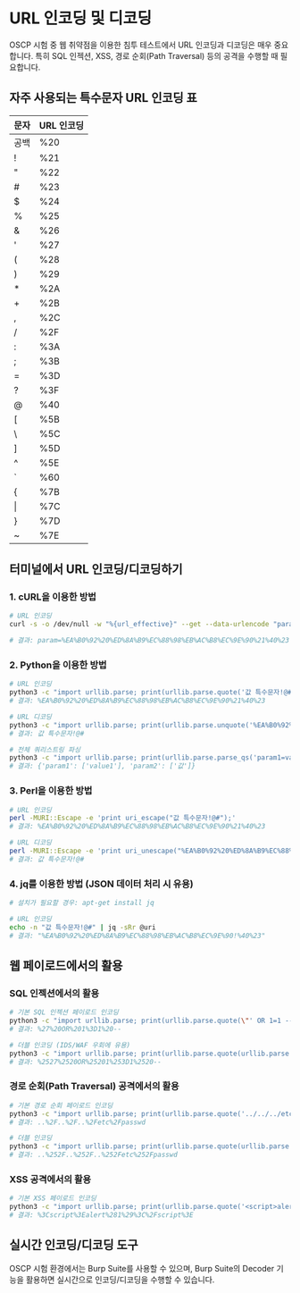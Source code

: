 # URL 인코딩 및 디코딩

OSCP 시험 중 웹 취약점을 이용한 침투 테스트에서 URL 인코딩과 디코딩은 매우 중요합니다. 특히 SQL 인젝션, XSS, 경로 순회(Path Traversal) 등의 공격을 수행할 때 필요합니다.

## 자주 사용되는 특수문자 URL 인코딩 표

| 문자 | URL 인코딩 |
| ---- | ---------- |
| 공백 | %20        |
| !    | %21        |
| "    | %22        |
| #    | %23        |
| $    | %24        |
| %    | %25        |
| &    | %26        |
| '    | %27        |
| (    | %28        |
| )    | %29        |
| \*   | %2A        |
| +    | %2B        |
| ,    | %2C        |
| /    | %2F        |
| :    | %3A        |
| ;    | %3B        |
| =    | %3D        |
| ?    | %3F        |
| @    | %40        |
| [    | %5B        |
| \    | %5C        |
| ]    | %5D        |
| ^    | %5E        |
| `    | %60        |
| {    | %7B        |
| \|   | %7C        |
| }    | %7D        |
| ~    | %7E        |

## 터미널에서 URL 인코딩/디코딩하기

### 1. cURL을 이용한 방법

```bash
# URL 인코딩
curl -s -o /dev/null -w "%{url_effective}" --get --data-urlencode "param=값 특수문자!@#" "http://example.com" | cut -c 20-

# 결과: param=%EA%B0%92%20%ED%8A%B9%EC%88%98%EB%AC%B8%EC%9E%90%21%40%23
```

### 2. Python을 이용한 방법

```bash
# URL 인코딩
python3 -c "import urllib.parse; print(urllib.parse.quote('값 특수문자!@#'))"
# 결과: %EA%B0%92%20%ED%8A%B9%EC%88%98%EB%AC%B8%EC%9E%90%21%40%23

# URL 디코딩
python3 -c "import urllib.parse; print(urllib.parse.unquote('%EA%B0%92%20%ED%8A%B9%EC%88%98%EB%AC%B8%EC%9E%90%21%40%23'))"
# 결과: 값 특수문자!@#

# 전체 쿼리스트링 파싱
python3 -c "import urllib.parse; print(urllib.parse.parse_qs('param1=value1&param2=%EA%B0%92'))"
# 결과: {'param1': ['value1'], 'param2': ['값']}
```

### 3. Perl을 이용한 방법

```bash
# URL 인코딩
perl -MURI::Escape -e 'print uri_escape("값 특수문자!@#");'
# 결과: %EA%B0%92%20%ED%8A%B9%EC%88%98%EB%AC%B8%EC%9E%90%21%40%23

# URL 디코딩
perl -MURI::Escape -e 'print uri_unescape("%EA%B0%92%20%ED%8A%B9%EC%88%98%EB%AC%B8%EC%9E%90%21%40%23");'
# 결과: 값 특수문자!@#
```

### 4. jq를 이용한 방법 (JSON 데이터 처리 시 유용)

```bash
# 설치가 필요할 경우: apt-get install jq

# URL 인코딩
echo -n "값 특수문자!@#" | jq -sRr @uri
# 결과: "%EA%B0%92%20%ED%8A%B9%EC%88%98%EB%AC%B8%EC%9E%90!%40%23"
```

## 웹 페이로드에서의 활용

### SQL 인젝션에서의 활용

```bash
# 기본 SQL 인젝션 페이로드 인코딩
python3 -c "import urllib.parse; print(urllib.parse.quote(\"' OR 1=1 --\"))"
# 결과: %27%20OR%201%3D1%20--

# 더블 인코딩 (IDS/WAF 우회에 유용)
python3 -c "import urllib.parse; print(urllib.parse.quote(urllib.parse.quote(\"' OR 1=1 --\")))"
# 결과: %2527%2520OR%25201%253D1%2520--
```

### 경로 순회(Path Traversal) 공격에서의 활용

```bash
# 기본 경로 순회 페이로드 인코딩
python3 -c "import urllib.parse; print(urllib.parse.quote('../../../etc/passwd'))"
# 결과: ..%2F..%2F..%2Fetc%2Fpasswd

# 더블 인코딩
python3 -c "import urllib.parse; print(urllib.parse.quote(urllib.parse.quote('../../../etc/passwd')))"
# 결과: ..%252F..%252F..%252Fetc%252Fpasswd
```

### XSS 공격에서의 활용

```bash
# 기본 XSS 페이로드 인코딩
python3 -c "import urllib.parse; print(urllib.parse.quote('<script>alert(1)</script>'))"
# 결과: %3Cscript%3Ealert%281%29%3C%2Fscript%3E
```

## 실시간 인코딩/디코딩 도구

OSCP 시험 환경에서는 Burp Suite를 사용할 수 있으며, Burp Suite의 Decoder 기능을 활용하면 실시간으로 인코딩/디코딩을 수행할 수 있습니다.
